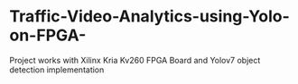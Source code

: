 # Traffic-Video-Analytics-using-Yolo-on-FPGA-
Project works with Xilinx Kria Kv260 FPGA Board and Yolov7 object detection implementation
